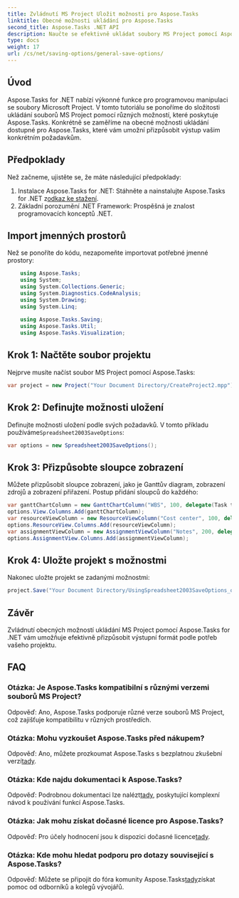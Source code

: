 ```yaml
---
title: Zvládnutí MS Project Uložit možnosti pro Aspose.Tasks
linktitle: Obecné možnosti ukládání pro Aspose.Tasks
second_title: Aspose.Tasks .NET API
description: Naučte se efektivně ukládat soubory MS Project pomocí Aspose.Tasks for .NET. Přizpůsobte si možnosti výstupu bez námahy pro své projekty.
type: docs
weight: 17
url: /cs/net/saving-options/general-save-options/
---
```

## Úvod
Aspose.Tasks for .NET nabízí výkonné funkce pro programovou manipulaci se soubory Microsoft Project. V tomto tutoriálu se ponoříme do složitosti ukládání souborů MS Project pomocí různých možností, které poskytuje Aspose.Tasks. Konkrétně se zaměříme na obecné možnosti ukládání dostupné pro Aspose.Tasks, které vám umožní přizpůsobit výstup vašim konkrétním požadavkům.
## Předpoklady
Než začneme, ujistěte se, že máte následující předpoklady:
1.  Instalace Aspose.Tasks for .NET: Stáhněte a nainstalujte Aspose.Tasks for .NET z[odkaz ke stažení](https://releases.aspose.com/tasks/net/).
2. Základní porozumění .NET Framework: Prospěšná je znalost programovacích konceptů .NET.

## Import jmenných prostorů
Než se ponoříte do kódu, nezapomeňte importovat potřebné jmenné prostory:
```csharp
    using Aspose.Tasks;
    using System;
    using System.Collections.Generic;
    using System.Diagnostics.CodeAnalysis;
    using System.Drawing;
    using System.Linq;
    
    using Aspose.Tasks.Saving;
    using Aspose.Tasks.Util;
    using Aspose.Tasks.Visualization;
```

## Krok 1: Načtěte soubor projektu
Nejprve musíte načíst soubor MS Project pomocí Aspose.Tasks:
```csharp
var project = new Project("Your Document Directory/CreateProject2.mpp");
```
## Krok 2: Definujte možnosti uložení
 Definujte možnosti uložení podle svých požadavků. V tomto příkladu používáme`Spreadsheet2003SaveOptions`:
```csharp
var options = new Spreadsheet2003SaveOptions();
```
## Krok 3: Přizpůsobte sloupce zobrazení
Můžete přizpůsobit sloupce zobrazení, jako je Ganttův diagram, zobrazení zdrojů a zobrazení přiřazení. Postup přidání sloupců do každého:
```csharp
var ganttChartColumn = new GanttChartColumn("WBS", 100, delegate(Task task) { return task.Get(Tsk.WBS); });
options.View.Columns.Add(ganttChartColumn);
var resourceViewColumn = new ResourceViewColumn("Cost center", 100, delegate(Resource resource) { return resource.Get(Rsc.CostCenter); });
options.ResourceView.Columns.Add(resourceViewColumn);
var assignmentViewColumn = new AssignmentViewColumn("Notes", 200, delegate(ResourceAssignment assignment) { return assignment.Get(Asn.NotesText); });
options.AssignmentView.Columns.Add(assignmentViewColumn);
```
## Krok 4: Uložte projekt s možnostmi
Nakonec uložte projekt se zadanými možnostmi:
```csharp
project.Save("Your Document Directory/UsingSpreadsheet2003SaveOptions_out.xml", options);
```

## Závěr
Zvládnutí obecných možností ukládání MS Project pomocí Aspose.Tasks for .NET vám umožňuje efektivně přizpůsobit výstupní formát podle potřeb vašeho projektu.
## FAQ
### Otázka: Je Aspose.Tasks kompatibilní s různými verzemi souborů MS Project?
Odpověď: Ano, Aspose.Tasks podporuje různé verze souborů MS Project, což zajišťuje kompatibilitu v různých prostředích.
### Otázka: Mohu vyzkoušet Aspose.Tasks před nákupem?
 Odpověď: Ano, můžete prozkoumat Aspose.Tasks s bezplatnou zkušební verzí[tady](https://releases.aspose.com/).
### Otázka: Kde najdu dokumentaci k Aspose.Tasks?
 Odpověď: Podrobnou dokumentaci lze nalézt[tady](https://reference.aspose.com/tasks/net/), poskytující komplexní návod k používání funkcí Aspose.Tasks.
### Otázka: Jak mohu získat dočasné licence pro Aspose.Tasks?
 Odpověď: Pro účely hodnocení jsou k dispozici dočasné licence[tady](https://purchase.aspose.com/temporary-license/).
### Otázka: Kde mohu hledat podporu pro dotazy související s Aspose.Tasks?
 Odpověď: Můžete se připojit do fóra komunity Aspose.Tasks[tady](https://forum.aspose.com/c/tasks/15)získat pomoc od odborníků a kolegů vývojářů.